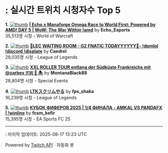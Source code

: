 # : 실시간 트위치 시청자수 Top 5

**1.** [![thumb](https://static-cdn.jtvnw.net/previews-ttv/live_user_echo_esports-320x180.jpg)](https://twitch.tv/Echo_Esports)
**[| Echo x Manaforge Omega Race to World First: Powered by AMD!  DAY 5 | WoW: The War Within !amd](https://twitch.tv/Echo_Esports)** by **Echo_Esports**<br>35,513명 시청  - World of Warcraft

**2.** [![thumb](https://static-cdn.jtvnw.net/previews-ttv/live_user_caedrel-320x180.jpg)](https://twitch.tv/Caedrel)
**[🔴LEC WAITING ROOM - G2 FNATIC TODAYYYYYY🔴-  !dpmlol !discord !displate](https://twitch.tv/Caedrel)** by **Caedrel**<br>29,035명 시청  - League of Legends

**3.** [![thumb](https://static-cdn.jtvnw.net/previews-ttv/live_user_montanablack88-320x180.jpg)](https://twitch.tv/MontanaBlack88)
**[XXL ROLLER TOUR entlang der Südküste Frankreichs mit @zarbex 🇫🇷 🛵 🏝️](https://twitch.tv/MontanaBlack88)** by **MontanaBlack88**<br>28,804명 시청  - Special Events

**4.** [![thumb](https://static-cdn.jtvnw.net/previews-ttv/live_user_fps_shaka-320x180.jpg)](https://twitch.tv/fps_shaka)
**[LTKスクリムやる](https://twitch.tv/fps_shaka)** by **fps_shaka**<br>16,239명 시청  - League of Legends

**5.** [![thumb](https://static-cdn.jtvnw.net/previews-ttv/live_user_fcsm_kefir-320x180.jpg)](https://twitch.tv/fcsm_kefir)
**[КУБОК ФИФЕРОВ 2025 | 1/4 ФИНАЛА - AMKAL VS PANDAFX | !winline](https://twitch.tv/fcsm_kefir)** by **fcsm_kefir**<br>15,395명 시청  - EA Sports FC 25


---
: 마지막 업데이트: 2025-08-17 13:23 UTC

Powered by [Twitch API](https://dev.twitch.tv/docs/api/reference) · 자동화 봇
